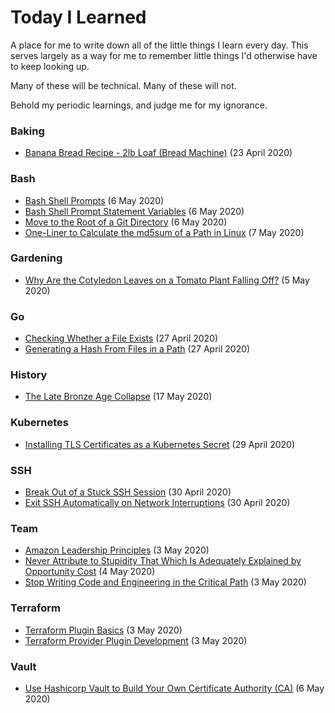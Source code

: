 # Today I Learned

A place for me to write down all of the little things I learn every day. This serves largely as a way for me to remember little things I'd otherwise have to keep looking up.

Many of these will be technical. Many of these will not.

Behold my periodic learnings, and judge me for my ignorance.

### Baking

* [Banana Bread Recipe - 2lb Loaf (Bread Machine)](baking/banana-bread.md) (23 April 2020)

### Bash

* [Bash Shell Prompts](bash/bash-shell-prompts.md) (6 May 2020)
* [Bash Shell Prompt Statement Variables](bash/prompt-statement-variables.md) (6 May 2020)
* [Move to the Root of a Git Directory](bash/groot.md) (6 May 2020)
* [One-Liner to Calculate the md5sum of a Path in Linux](bash/md5sum-of-a-path.md) (7 May 2020)

### Gardening

* [Why Are the Cotyledon Leaves on a Tomato Plant Falling Off?](gardening/cotyledon-leaves.md) (5 May 2020)

### Go

* [Checking Whether a File Exists](go/check-whether-a-file-exists.md) (27 April 2020)
* [Generating a Hash From Files in a Path](go/generating-hash-of-a-path.md) (27 April 2020)

### History

* [The Late Bronze Age Collapse](history/the-late-bronze-age-collapse.md) (17 May 2020)

### Kubernetes

* [Installing TLS Certificates as a Kubernetes Secret](kubernetes/installing-ssl-certs.md) (29 April 2020)

### SSH

* [Break Out of a Stuck SSH Session](ssh/break-out-of-a-stuck-session.md) (30 April 2020)
* [Exit SSH Automatically on Network Interruptions](ssh/exit-on-network-interruptions.md) (30 April 2020)

### Team

* [Amazon Leadership Principles](team/amazon-leadership-principles.md) (3 May 2020)
* [Never Attribute to Stupidity That Which Is Adequately Explained by Opportunity Cost](team/never-attribute-to-stupidity-that-which-is-adequately-explained-by-opportunity-cost.md) (4 May 2020)
* [Stop Writing Code and Engineering in the Critical Path](team/stay-out-of-the-critical-path.md) (3 May 2020)

### Terraform

* [Terraform Plugin Basics](terraform/plugin-basics.md) (3 May 2020)
* [Terraform Provider Plugin Development](terraform/provider-plugin-development.md) (3 May 2020)

### Vault

* [Use Hashicorp Vault to Build Your Own Certificate Authority (CA)](vault/use-vault-as-a-ca.md) (6 May 2020)
